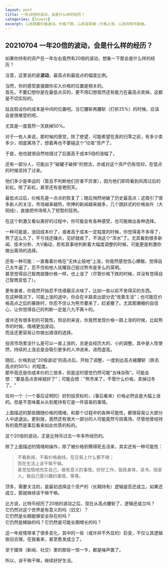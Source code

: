 ```yaml
---
layout: post
title: 一年20倍的波动，会是什么样的经历？
categories: [Invest]
excerpt: 心态随着价格波动。价格下跌，心态容易崩；价格上涨，心态同样可能崩。
---
```


## 20210704 一年20倍的波动，会是什么样的经历？

如果你持有的资产在一年左右竟然有20倍的波动，想象一下那会是什么样的经历？

注意，这里说的是**波动**，最高点和最低点的幅度比例。

当然，你的感受直接跟你买入价格的位置是相关的。\
首先，不要幻想你是在最低点买的，更不用幻想竟然还有能力在最高点卖掉。这都是不切实际的。

姑且假设你的成本是中间的位置吧。当它腰斩再腰斩（打折25%）的时候，应该会是很难受的吧。

尤其是一度竟然一天跌掉50%。

对于一些人来说，那时候的感觉，除了绝望，可能希望在真的归零之前，有多少卖多少，彻底离场了，想着再也不要碰这个”垃圾“资产了。

于是，他也就很自然地错过了后面高于成本5倍的涨幅了。

还有一部分人，可能出于”破罐子破摔“的想法，亦或对这个资产仍有信仰，在低点的时候坚持了过来。

他们多少是幸运的（暂且不判断他们厉害不厉害），因为他们即将看到风雨过后的彩虹。除了彩虹，甚至还有是艳阳天。

最低点过后，价格先是一点点的恢复了；随后悄然地破了历史最高点；这吸引了很多新人的关注，市场越来越热，吹捧的新闻越来越多，几个跳跃式的价格抬升（大阳线），直接把市场带入了短暂的狂热。

在这个刺激又看似美好的过程中，你可能会有各种感受，也可能做出各种选择。

一种可能是，涨回成本价了，或者高于成本一定程度的时候，你觉得差不多得了，熬了这么久了，不亏钱还赚点，见好就收了，不淌这个“浑水”了。尤其看到很多新闻、技术分析、大V煽动，若有其事地判断着大幅度调整的时候，可能更是刺激你做出离场的选择。

还有一种可能：一直看着价格在“无休止般地”上涨，你竟然感觉信心爆棚，觉得自己太牛逼了，忍不住和他人炫耀自己挺过熊市是多么的英明。\
甚至觉得自己智商就像价格一样，也上涨了（尽管价格下跌的时候，并没有觉得自己智商变低了）。

更有甚者，你竟然开始忍不住琢磨买点啥了，比如一些以前不舍得买的东西。\
在这种情况下，可能上涨的途中，你会在半路卖出部分去“改善生活”；也可能在价格高点之后的暴跌时，你忍不住认为熊市要来了，赶紧撤了。尤其那爆棚的自信心，让你觉得自己的判断一定是八九不离十的。

或许还有很多别的可能性，但总的来说，你竟然发现价格一路上涨的时候，比起熊市的时候，情绪更加波动。\
而且还更容易让你做出错误的选择。

投资市场里没什么是可以一直上涨的，总是会经历大的、小的调整。其中是人性使然，持续的上涨总是会吸引更多的人冲进来，进而虚高。

随后，价格到达“20倍波动”的高点后，开始了调整，一度到达高点被腰斩（跌去高点的50%）的程度。\
那毕竟还是你成本价的三倍多，但是这时感觉仍然可能“五味杂陈”。可能会想：“要是高点卖掉就好了”；可能会想：”熊市来了，不管什么价格，卖掉过冬了。“

任何一个（一个事后证明的）好的投资标的，（事后看来）价格必然会是大幅上涨的。但是不意味着从头到尾持有它是一件容易的事情。

上面描述的那些跟随价格的情绪，和那个过程中的各种可能性，都很容易让大部分人中途退出。更别提，竟然还有很大一部分的人可能竟然亏损离场，尽管他曾经持有的竟然是事后看来如此优质的标的。

这个20倍的波动，正是比特币过去一年多所经历的。

除了上面描述的情绪和操作，除了被价格折腾得死去活来，其实还有一种可能性：

> 不看新闻，不看价格曲线，在交易上什么都不做；\
> 而在生活上该干嘛干嘛。\
> 甚至加倍地充实自己，做有意义的事情，好好工作，锻炼身体，读书，陪家人，做自己感兴趣的事情，等等。

顶多，需要关注的，是最初选择这个资产的（长期持有）逻辑是否还成立。如果还成立，那就继续该干嘛干嘛。

比方说，比特币经历了20倍的波动之后，现在从高点腰斩了，逻辑还成立吗？\
它仍然对这个世界是有意义的吗（旧文）？\
它仍然是长期能够安全存在的吗？\
它仍然是稀缺的吗？它仍然是可能长期增长的吗？

这一年疫情带来了很多变化，其中的一些（或许并不外显的）巨变，不仅让其逻辑依旧合理，在我看来，甚至愈发成立了。

至于媒体（新闻、社交）里的那些一惊一乍，都是噪声罢了。

所以，该干嘛干嘛，继续好好生活。
